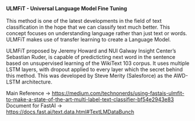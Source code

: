 __ULMFiT - Universal Language Model Fine Tuning__ <br> <br>
This method is one of the latest developments in the field of text classification in the hope that we can classify text much better. This concept focuses on understanding language rather than just text or words. ULMFiT makes use of transfer learning to create a Language Model.

ULMFiT proposed by Jeremy Howard and NUI Galway Insight Center’s Sebastian Ruder, is capable of predicticting next word in the sentence based on unsupervised learning of the WikiText 103 corpus. It uses multiple LSTM layers, with dropout applied to every layer which the secret behind this method. This was developed by Steve Merity (Salesforce) as the AWD-LSTM architecture.

Main Reference -> https://medium.com/technonerds/using-fastais-ulmfit-to-make-a-state-of-the-art-multi-label-text-classifier-bf54e2943e83<br>
Document for FastAI -> https://docs.fast.ai/text.data.html#TextLMDataBunch
